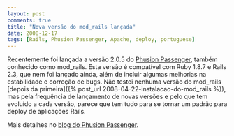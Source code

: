 ```yaml
---
layout: post
comments: true
title: "Nova versão do mod_rails lançada"
date: 2008-12-17
tags: [Rails, Phusion Passenger, Apache, deploy, portuguese]
---
```

Recentemente foi lançada a versão 2.0.5 do [Phusion Passenger](http://www.modrails.com/), também conhecido como mod\_rails. Esta versão é compatível com Ruby 1.8.7 e Rails 2.3, que nem foi lançado ainda, além de incluir algumas melhorias na estabilidade e correção de bugs. Não testei nenhuma versão do mod\_rails [depois da primeira]({% post_url 2008-04-22-instalacao-do-mod_rails %}), mas pela frequência de lançamento de novas versões e pelo que tem evoluído a cada versão, parece que tem tudo para se tornar um padrão para deploy de aplicações Rails.

Mais detalhes no [blog do Phusion Passenger](http://blog.phusion.nl/2008/12/05/phusion-passenger-205-released-mentioned-on-live37signalscom/).
